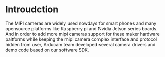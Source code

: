 # Introudction
The MIPI cameras are widely used nowdays for smart phones and many opensource platforms like Raspberry pi and Nvidia Jetson series boards.
And in order to add more mipi cameras support for these maker hardware paltforms while keeping the mipi camera complex interface and protocol hidden from user, 
Arducam team developed several camera drivers and demo code based on our software SDK.